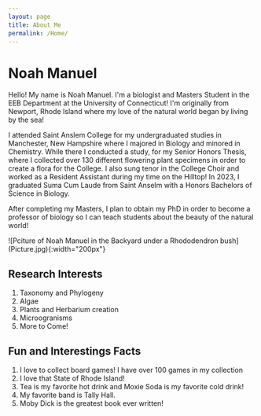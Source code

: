 ```yaml
---
layout: page
title: About Me
permalink: /Home/
---
```


# Noah Manuel
<p>Hello! My name is Noah Manuel. I'm a biologist and Masters Student in the EEB Department at the University of Connecticut! I'm originally from Newport, Rhode Island where my love of the natural world began by living by the sea!</p>
<p>I attended Saint Anslem College for my undergraduated studies in Manchester, New Hampshire where I majored in Biology and minored in Chemistry. While there I conducted a study, for my Senior Honors Thesis, where I collected over 130 different flowering plant specimens in order to create a flora for the College. I also sung tenor in the College Choir and worked as a Resident Assistant during my time on the Hilltop! In 2023, I graduated Suma Cum Laude from Saint Anselm with a Honors Bachelors of Science in Biology. </p>
<p>After completing my Masters, I plan to obtain my PhD in order to become a professor of biology so I can teach students about the beauty of the natural world! </p>
![Pciture of Noah Manuel in the Backyard under a Rhododendron bush](Picture.jpg){:width="200px"}




## Research Interests
1. Taxonomy and Phylogeny
2. Algae 
3. Plants and Herbarium creation
4. Microogranisms
5. More to Come!

## Fun and Interestings Facts
1. I love to collect board games! I have over 100 games in my collection
2. I love that State of Rhode Island!
3. Tea is my favorite hot drink and Moxie Soda is my favorite cold drink!
4. My favorite band is Tally Hall.
5. Moby Dick is the greatest book ever written!
   

